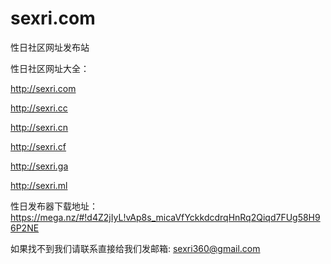 # sexri.com
性日社区网址发布站   

性日社区网址大全： 

http://sexri.com 

http://sexri.cc 

http://sexri.cn  

http://sexri.cf

http://sexri.ga

http://sexri.ml


性日发布器下载地址：https://mega.nz/#!d4Z2jIyL!vAp8s_micaVfYckkdcdrqHnRq2Qiqd7FUg58H96P2NE  

如果找不到我们请联系直接给我们发邮箱: sexri360@gmail.com
